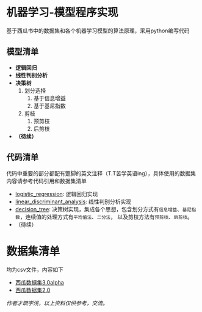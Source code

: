 # 机器学习-模型程序实现
基于西瓜书中的数据集和各个机器学习模型的算法原理，采用python编写代码
## 模型清单
* **逻辑回归**
* **线性判别分析**
* **决策树**  
	1. 划分选择  
		1. 基于信息增益  
    	2. 基于基尼指数  
	2. 剪枝  
		1. 预剪枝  
		2. 后剪枝  
* **（待续）**
## 代码清单
代码中重要的部分都配有蹩脚的英文注释（T.T苦学英语ing），具体使用的数据集内容请参考代码引用和数据集清单
* [logistic_regression](https://github.com/SkecisAI/ML-Practice/blob/master/logistic_regression.py): 逻辑回归实现
* [linear_discriminant_analysis](https://github.com/SkecisAI/ML-Practice/blob/master/linear_discriminant_analysis.py): 线性判别分析实现
* [decision_tree](https://github.com/SkecisAI/ML-Practice/blob/master/decision_tree.py): 决策树实现，集成各个思想，包含划分方式有`信息增益`、`基尼指数`，连续值的处理方式有`平均值法`、`二分法`，
				 以及剪枝方法有`预剪枝`、`后剪枝`。
* （待续）
# 数据集清单
均为csv文件，内容如下
* [西瓜数据集3.0alpha](https://github.com/SkecisAI/ML-Practice/blob/master/watermelon.csv)
* [西瓜数据集2.0](https://github.com/SkecisAI/ML-Practice/blob/master/watermelon4.csv)  

*作者才疏学浅，以上资料仅供参考，交流。*
